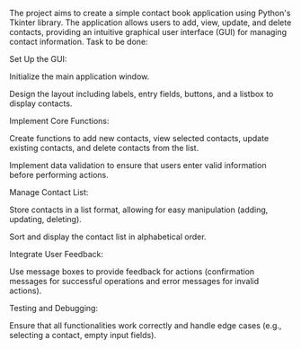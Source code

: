 The project aims to create a simple contact book application using Python's Tkinter library. The application allows users to add, view, update, and delete contacts, providing an intuitive graphical user interface (GUI) for managing contact information.
Task to be done: 

Set Up the GUI: 

Initialize the main application window. 

Design the layout including labels, entry fields, buttons, and a listbox to display contacts. 

 

Implement Core Functions: 

Create functions to add new contacts, view selected contacts, update existing contacts, and delete contacts from the list. 

Implement data validation to ensure that users enter valid information before performing actions. 

Manage Contact List: 

Store contacts in a list format, allowing for easy manipulation (adding, updating, deleting). 

Sort and display the contact list in alphabetical order. 

Integrate User Feedback: 

Use message boxes to provide feedback for actions (confirmation messages for successful operations and error messages for invalid actions). 

Testing and Debugging: 

Ensure that all functionalities work correctly and handle edge cases (e.g., selecting a contact, empty input fields). 

